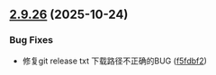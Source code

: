 ## [2.9.26](https://github.com/ocsjs/ocs-desktop/compare/2.9.25...2.9.26) (2025-10-24)


### Bug Fixes

* 修复git release txt 下载路径不正确的BUG ([f5fdbf2](https://github.com/ocsjs/ocs-desktop/commit/f5fdbf2fdd740eaa54f9e0247c3d478a82120a09))



